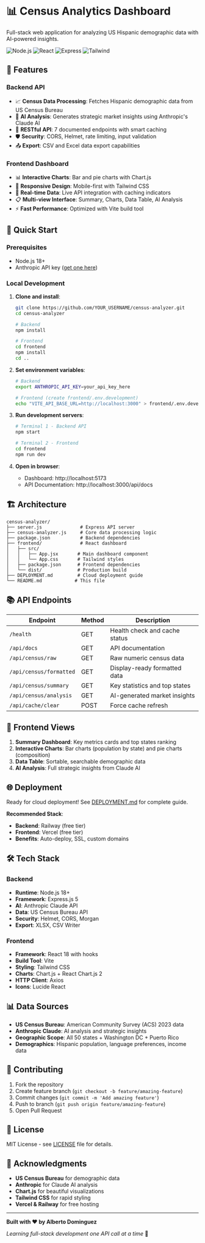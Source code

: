 # 📊 Census Analytics Dashboard

Full-stack web application for analyzing US Hispanic demographic data with AI-powered insights.

![Node.js](https://img.shields.io/badge/Node.js-18+-green)
![React](https://img.shields.io/badge/React-18-blue)
![Express](https://img.shields.io/badge/Express.js-5-lightgrey)
![Tailwind](https://img.shields.io/badge/Tailwind-CSS-blue)

## 🌟 Features

### Backend API
- 📈 **Census Data Processing**: Fetches Hispanic demographic data from US Census Bureau
- 🤖 **AI Analysis**: Generates strategic market insights using Anthropic's Claude AI
- 🚀 **RESTful API**: 7 documented endpoints with smart caching
- 🛡️ **Security**: CORS, Helmet, rate limiting, input validation
- 📤 **Export**: CSV and Excel data export capabilities

### Frontend Dashboard
- 📊 **Interactive Charts**: Bar and pie charts with Chart.js
- 📱 **Responsive Design**: Mobile-first with Tailwind CSS
- 🔄 **Real-time Data**: Live API integration with caching indicators
- 📋 **Multi-view Interface**: Summary, Charts, Data Table, AI Analysis
- ⚡ **Fast Performance**: Optimized with Vite build tool

## 🚀 Quick Start

### Prerequisites
- Node.js 18+
- Anthropic API key ([get one here](https://console.anthropic.com/))

### Local Development

1. **Clone and install**:
   ```bash
   git clone https://github.com/YOUR_USERNAME/census-analyzer.git
   cd census-analyzer
   
   # Backend
   npm install
   
   # Frontend  
   cd frontend
   npm install
   cd ..
   ```

2. **Set environment variables**:
   ```bash
   # Backend
   export ANTHROPIC_API_KEY=your_api_key_here
   
   # Frontend (create frontend/.env.development)
   echo "VITE_API_BASE_URL=http://localhost:3000" > frontend/.env.development
   ```

3. **Run development servers**:
   ```bash
   # Terminal 1 - Backend API
   npm start
   
   # Terminal 2 - Frontend
   cd frontend
   npm run dev
   ```

4. **Open in browser**:
   - Dashboard: http://localhost:5173
   - API Documentation: http://localhost:3000/api/docs

## 🏗️ Architecture

```
census-analyzer/
├── server.js              # Express API server
├── census-analyzer.js     # Core data processing logic
├── package.json           # Backend dependencies
├── frontend/              # React dashboard
│   ├── src/
│   │   ├── App.jsx       # Main dashboard component
│   │   └── App.css       # Tailwind styles
│   ├── package.json      # Frontend dependencies
│   └── dist/             # Production build
├── DEPLOYMENT.md         # Cloud deployment guide
└── README.md            # This file
```

## 📚 API Endpoints

| Endpoint | Method | Description |
|----------|--------|-------------|
| `/health` | GET | Health check and cache status |
| `/api/docs` | GET | API documentation |
| `/api/census/raw` | GET | Raw numeric census data |
| `/api/census/formatted` | GET | Display-ready formatted data |
| `/api/census/summary` | GET | Key statistics and top states |
| `/api/census/analysis` | GET | AI-generated market insights |
| `/api/cache/clear` | POST | Force cache refresh |

## 🎨 Frontend Views

1. **Summary Dashboard**: Key metrics cards and top states ranking
2. **Interactive Charts**: Bar charts (population by state) and pie charts (composition)
3. **Data Table**: Sortable, searchable demographic data
4. **AI Analysis**: Full strategic insights from Claude AI

## 🌐 Deployment

Ready for cloud deployment! See [DEPLOYMENT.md](./DEPLOYMENT.md) for complete guide.

**Recommended Stack**:
- **Backend**: Railway (free tier)
- **Frontend**: Vercel (free tier)
- **Benefits**: Auto-deploy, SSL, custom domains

## 🛠️ Tech Stack

### Backend
- **Runtime**: Node.js 18+
- **Framework**: Express.js 5
- **AI**: Anthropic Claude API
- **Data**: US Census Bureau API
- **Security**: Helmet, CORS, Morgan
- **Export**: XLSX, CSV Writer

### Frontend
- **Framework**: React 18 with hooks
- **Build Tool**: Vite
- **Styling**: Tailwind CSS
- **Charts**: Chart.js + React Chart.js 2
- **HTTP Client**: Axios
- **Icons**: Lucide React

## 📊 Data Sources

- **US Census Bureau**: American Community Survey (ACS) 2023 data
- **Anthropic Claude**: AI analysis and strategic insights
- **Geographic Scope**: All 50 states + Washington DC + Puerto Rico
- **Demographics**: Hispanic population, language preferences, income data

## 🤝 Contributing

1. Fork the repository
2. Create feature branch (`git checkout -b feature/amazing-feature`)
3. Commit changes (`git commit -m 'Add amazing feature'`)
4. Push to branch (`git push origin feature/amazing-feature`)
5. Open Pull Request

## 📝 License

MIT License - see [LICENSE](LICENSE) file for details.

## 🙏 Acknowledgments

- **US Census Bureau** for demographic data
- **Anthropic** for Claude AI analysis
- **Chart.js** for beautiful visualizations
- **Tailwind CSS** for rapid styling
- **Vercel & Railway** for free hosting

---

**Built with ❤️ by Alberto Dominguez**

*Learning full-stack development one API call at a time* 🚀